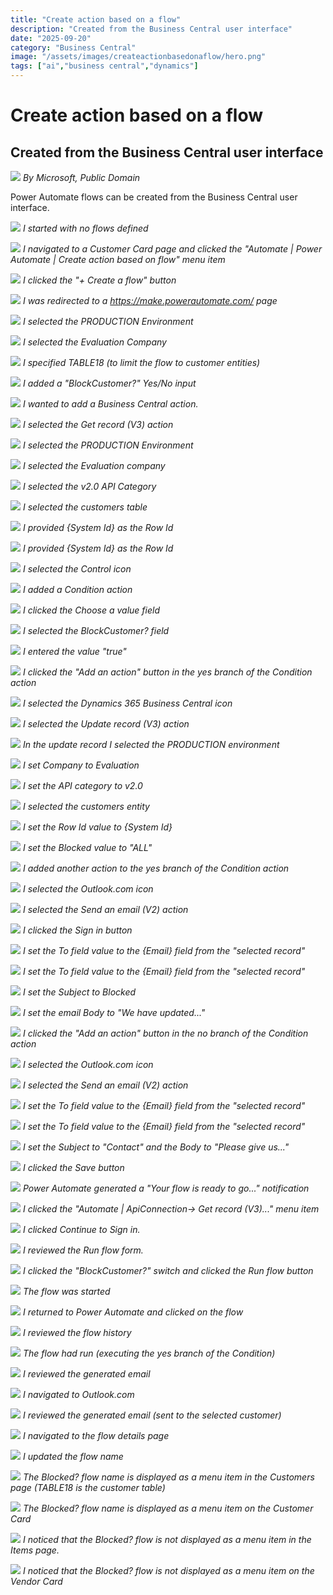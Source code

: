 ```yaml
---
title: "Create action based on a flow"
description: "Created from the Business Central user interface"
date: "2025-09-20"
category: "Business Central"
image: "/assets/images/createactionbasedonaflow/hero.png"
tags: ["ai","business central","dynamics"]
---
```


# Create action based on a flow
## Created from the Business Central user interface

![](/assets/images/createactionbasedonaflow/dynamics365-color.svg)
*By Microsoft, Public Domain*


Power Automate flows can be created from the Business Central user interface.

![](/assets/images/createactionbasedonaflow/screen-shot-2024-01-04-at-6.30.40-pm-1836x950.png)
*I started with no flows defined*

![](/assets/images/createactionbasedonaflow/screen-shot-2024-01-04-at-6.31.36-pm-1836x949.png)
*I navigated to a Customer Card page and clicked the "Automate | Power Automate | Create action based on flow" menu item*

![](/assets/images/createactionbasedonaflow/screen-shot-2024-01-04-at-6.32.12-pm-1836x946.png)
*I clicked the "+ Create a flow" button*

![](/assets/images/createactionbasedonaflow/screen-shot-2024-01-04-at-6.32.40-pm-1836x951.png)
*I was redirected to a https://make.powerautomate.com/ page*

![](/assets/images/createactionbasedonaflow/screen-shot-2024-01-04-at-6.33.07-pm-1836x953.png)
*I selected the PRODUCTION Environment*

![](/assets/images/createactionbasedonaflow/screen-shot-2024-01-04-at-6.33.20-pm-1836x947.png)
*I selected the Evaluation Company*

![](/assets/images/createactionbasedonaflow/screen-shot-2024-01-04-at-6.34.18-pm-1836x951.png)
*I specified TABLE18 (to limit the flow to customer entities)*

![](/assets/images/createactionbasedonaflow/screen-shot-2024-01-04-at-7.47.03-pm-1836x802.png)
*I added a "BlockCustomer?" Yes/No input*

![](/assets/images/createactionbasedonaflow/screen-shot-2024-01-04-at-6.38.06-pm-1836x951.png)
*I wanted to add a Business Central action.*

![](/assets/images/createactionbasedonaflow/screen-shot-2024-01-04-at-6.38.23-pm-1836x951.png)
*I selected the Get record (V3) action*

![](/assets/images/createactionbasedonaflow/screen-shot-2024-01-04-at-6.38.42-pm-1836x950.png)
*I selected the PRODUCTION Environment*

![](/assets/images/createactionbasedonaflow/screen-shot-2024-01-04-at-6.38.54-pm-1836x950.png)
*I selected the Evaluation company*

![](/assets/images/createactionbasedonaflow/screen-shot-2024-01-04-at-6.39.08-pm-1836x955.png)
*I selected the v2.0 API Category*

![](/assets/images/createactionbasedonaflow/screen-shot-2024-01-04-at-6.39.37-pm-1836x946.png)
*I selected the customers table*

![](/assets/images/createactionbasedonaflow/screen-shot-2024-01-04-at-6.39.51-pm-1836x952.png)
*I provided {System Id} as the Row Id*

![](/assets/images/createactionbasedonaflow/screen-shot-2024-01-04-at-6.40.17-pm-1836x947.png)
*I provided {System Id} as the Row Id*

![](/assets/images/createactionbasedonaflow/screen-shot-2024-01-04-at-6.40.31-pm-1836x948.png)
*I selected the Control icon*

![](/assets/images/createactionbasedonaflow/screen-shot-2024-01-04-at-6.40.51-pm-1836x951.png)
*I added a Condition action*

![](/assets/images/createactionbasedonaflow/screen-shot-2024-01-04-at-6.41.08-pm-1836x946.png)
*I clicked the Choose a value field*

![](/assets/images/createactionbasedonaflow/screen-shot-2024-01-04-at-6.41.25-pm-1836x948.png)
*I selected the BlockCustomer? field*

![](/assets/images/createactionbasedonaflow/screen-shot-2024-01-04-at-6.42.45-pm-1836x952.png)
*I entered the value "true"*

![](/assets/images/createactionbasedonaflow/screen-shot-2024-01-04-at-6.43.16-pm-1836x952.png)
*I clicked the "Add an action" button in the yes branch of the Condition action*

![](/assets/images/createactionbasedonaflow/screen-shot-2024-01-04-at-6.43.46-pm-1836x950.png)
*I selected the Dynamics 365 Business Central icon*

![](/assets/images/createactionbasedonaflow/screen-shot-2024-01-04-at-6.44.19-pm-1836x949.png)
*I selected the Update record (V3) action*

![](/assets/images/createactionbasedonaflow/screen-shot-2024-01-04-at-6.44.38-pm-1836x949.png)
*In the update record I selected the PRODUCTION environment*

![](/assets/images/createactionbasedonaflow/screen-shot-2024-01-04-at-6.44.51-pm-1836x950.png)
*I set Company to Evaluation*

![](/assets/images/createactionbasedonaflow/screen-shot-2024-01-04-at-6.45.06-pm-1836x949.png)
*I set the API category to v2.0*

![](/assets/images/createactionbasedonaflow/screen-shot-2024-01-04-at-6.45.24-pm-1836x946.png)
*I selected the customers entity*

![](/assets/images/createactionbasedonaflow/screen-shot-2024-01-04-at-6.46.01-pm-1836x948.png)
*I set the Row Id value to {System Id}*

![](/assets/images/createactionbasedonaflow/screen-shot-2024-01-04-at-6.46.28-pm-1836x942.png)
*I set the Blocked value to "ALL"*

![](/assets/images/createactionbasedonaflow/screen-shot-2024-01-04-at-6.46.51-pm-1836x954.png)
*I added another action to the yes branch of the Condition action*

![](/assets/images/createactionbasedonaflow/screen-shot-2024-01-04-at-6.47.12-pm-1836x953.png)
*I selected the Outlook.com icon*

![](/assets/images/createactionbasedonaflow/screen-shot-2024-01-04-at-6.47.31-pm-1836x948.png)
*I selected the Send an email (V2) action*

![](/assets/images/createactionbasedonaflow/screen-shot-2024-01-04-at-6.47.52-pm-1836x955.png)
*I clicked the Sign in button*

![](/assets/images/createactionbasedonaflow/screen-shot-2024-01-04-at-6.49.16-pm-1836x951.png)
*I set the To field value to the {Email} field from the "selected record"*

![](/assets/images/createactionbasedonaflow/screen-shot-2024-01-04-at-6.49.32-pm-1836x956.png)
*I set the To field value to the {Email} field from the "selected record"*

![](/assets/images/createactionbasedonaflow/screen-shot-2024-01-04-at-6.50.18-pm-1836x951.png)
*I set the Subject to Blocked*

![](/assets/images/createactionbasedonaflow/screen-shot-2024-01-04-at-6.52.19-pm-1836x946.png)
*I set the email Body to "We have updated..."*

![](/assets/images/createactionbasedonaflow/screen-shot-2024-01-04-at-6.52.38-pm-1836x953.png)
*I clicked the "Add an action" button in the no branch of the Condition action*

![](/assets/images/createactionbasedonaflow/screen-shot-2024-01-04-at-6.53.05-pm-1836x956.png)
*I selected the Outlook.com icon*

![](/assets/images/createactionbasedonaflow/screen-shot-2024-01-04-at-6.53.20-pm-1836x951.png)
*I selected the Send an email (V2) action*

![](/assets/images/createactionbasedonaflow/screen-shot-2024-01-04-at-6.53.45-pm-1836x955.png)
*I set the To field value to the {Email} field from the "selected record"*

![](/assets/images/createactionbasedonaflow/screen-shot-2024-01-04-at-6.53.57-pm-1836x950.png)
*I set the To field value to the {Email} field from the "selected record"*

![](/assets/images/createactionbasedonaflow/screen-shot-2024-01-04-at-6.54.53-pm-1836x951.png)
*I set the Subject to "Contact" and the Body to "Please give us..."*

![](/assets/images/createactionbasedonaflow/screen-shot-2024-01-04-at-6.55.16-pm-1836x944.png)
*I clicked the Save button*

![](/assets/images/createactionbasedonaflow/screen-shot-2024-01-04-at-6.55.41-pm-1836x448.png)
*Power Automate generated a "Your flow is ready to go..." notification*

![](/assets/images/createactionbasedonaflow/screen-shot-2024-01-04-at-6.56.23-pm-1836x946.png)
*I clicked the "Automate | ApiConnection-> Get record (V3)..." menu item*

![](/assets/images/createactionbasedonaflow/screen-shot-2024-01-04-at-6.56.46-pm-1836x953.png)
*I clicked Continue to Sign in.*

![](/assets/images/createactionbasedonaflow/screen-shot-2024-01-04-at-6.57.06-pm-1836x949.png)
*I reviewed the Run flow form.*

![](/assets/images/createactionbasedonaflow/screen-shot-2024-01-04-at-6.57.17-pm-1836x946.png)
*I clicked the "BlockCustomer?" switch and clicked the Run flow button*

![](/assets/images/createactionbasedonaflow/screen-shot-2024-01-04-at-6.57.30-pm-1836x950.png)
*The flow was started*

![](/assets/images/createactionbasedonaflow/screen-shot-2024-01-04-at-6.57.51-pm-1836x953.png)
*I returned to Power Automate and clicked on the flow*

![](/assets/images/createactionbasedonaflow/screen-shot-2024-01-04-at-6.58.09-pm-1836x952.png)
*I reviewed the flow history*

![](/assets/images/createactionbasedonaflow/screen-shot-2024-01-04-at-6.58.41-pm-1836x953.png)
*The flow had run (executing the yes branch of the Condition)*

![](/assets/images/createactionbasedonaflow/screen-shot-2024-01-04-at-6.59.00-pm-1836x953.png)
*I reviewed the generated email*

![](/assets/images/createactionbasedonaflow/screen-shot-2024-01-04-at-6.59.49-pm-1836x946.png)
*I navigated to Outlook.com*

![](/assets/images/createactionbasedonaflow/screen-shot-2024-01-04-at-7.00.06-pm-1836x951.png)
*I reviewed the generated email (sent to the selected customer)*

![](/assets/images/createactionbasedonaflow/screen-shot-2024-01-05-at-7.49.08-am-1836x793.png)
*I navigated to the flow details page*

![](/assets/images/createactionbasedonaflow/screen-shot-2024-01-05-at-7.49.51-am-1836x797.png)
*I updated the flow name*

![](/assets/images/createactionbasedonaflow/screen-shot-2024-01-05-at-8.06.07-am-1836x800.png)
*The Blocked? flow name is displayed as a menu item in the Customers page (TABLE18 is the customer table)*

![](/assets/images/createactionbasedonaflow/screen-shot-2024-01-05-at-7.52.33-am-1836x799.png)
*The Blocked? flow name is displayed as a menu item on the Customer Card*

![](/assets/images/createactionbasedonaflow/screen-shot-2024-01-05-at-7.56.08-am-1836x794.png)
*I noticed that the Blocked? flow is not displayed as a menu item in the Items page.*

![](/assets/images/createactionbasedonaflow/screen-shot-2024-01-05-at-7.56.29-am-1836x799.png)
*I noticed that the Blocked? flow is not displayed as a menu item on the Vendor Card*